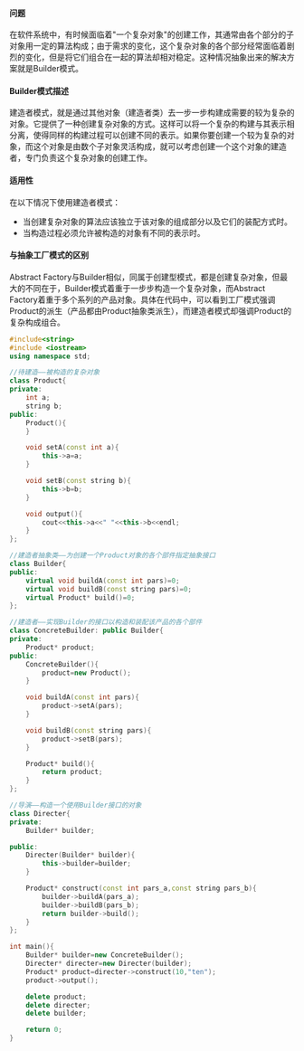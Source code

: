 #### 问题
在软件系统中，有时候面临着"一个复杂对象"的创建工作，其通常由各个部分的子对象用一定的算法构成；由于需求的变化，这个复杂对象的各个部分经常面临着剧烈的变化，但是将它们组合在一起的算法却相对稳定。这种情况抽象出来的解决方案就是Builder模式。

#### Builder模式描述
建造者模式，就是通过其他对象（建造者类）去一步一步构建成需要的较为复杂的对象。它提供了一种创建复杂对象的方式。这样可以将一个复杂的构建与其表示相分离，使得同样的构建过程可以创建不同的表示。如果你要创建一个较为复杂的对象，而这个对象是由数个子对象灵活构成，就可以考虑创建一个这个对象的建造者，专门负责这个复杂对象的创建工作。

#### 适用性
在以下情况下使用建造者模式：
- 当创建复杂对象的算法应该独立于该对象的组成部分以及它们的装配方式时。
- 当构造过程必须允许被构造的对象有不同的表示时。 

#### 与抽象工厂模式的区别
Abstract Factory与Builder相似，同属于创建型模式，都是创建复杂对象，但最大的不同在于，Builder模式着重于一步步构造一个复杂对象，而Abstract Factory着重于多个系列的产品对象。具体在代码中，可以看到工厂模式强调Product的派生（产品都由Product抽象类派生），而建造者模式却强调Product的复杂构成组合。

```c++
#include<string>
#include <iostream>
using namespace std;

//待建造——被构造的复杂对象
class Product{
private:
    int a;
    string b;
public:
    Product(){
    }

    void setA(const int a){
        this->a=a;
    }

    void setB(const string b){
        this->b=b;
    }

    void output(){
        cout<<this->a<<" "<<this->b<<endl;
    }
};

//建造者抽象类——为创建一个Product对象的各个部件指定抽象接口
class Builder{
public:
    virtual void buildA(const int pars)=0;
    virtual void buildB(const string pars)=0;
    virtual Product* build()=0;
};

//建造者——实现Builder的接口以构造和装配该产品的各个部件
class ConcreteBuilder: public Builder{
private:
    Product* product;
public:
    ConcreteBuilder(){
        product=new Product();
    }

    void buildA(const int pars){
        product->setA(pars);
    }

    void buildB(const string pars){
        product->setB(pars);
    }

    Product* build(){
        return product;
    }
};

//导演——构造一个使用Builder接口的对象
class Directer{
private:
    Builder* builder;

public:
    Directer(Builder* builder){
        this->builder=builder;
    }

    Product* construct(const int pars_a,const string pars_b){
        builder->buildA(pars_a);
        builder->buildB(pars_b);
        return builder->build();
    }
};

int main(){
    Builder* builder=new ConcreteBuilder();
    Directer* directer=new Directer(builder);
    Product* product=directer->construct(10,"ten");
    product->output();

    delete product;
    delete directer;
    delete builder;

    return 0;
}
```


